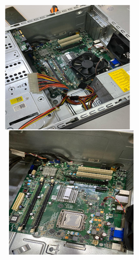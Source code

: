 <div align="center">
  <img src="https://github.com/pohlokyee/SECPH-Y1-SEM1/blob/main/Technology%20and%20Information%20System/PC%20Assemble/PC.jpeg" height="400" width="400" />
  &nbsp;&nbsp;&nbsp;&nbsp;&nbsp;
  <img src="https://github.com/pohlokyee/SECPH-Y1-SEM1/blob/main/Technology%20and%20Information%20System/PC%20Assemble/Pc.jpeg" height="400" width="400" />
</p>
